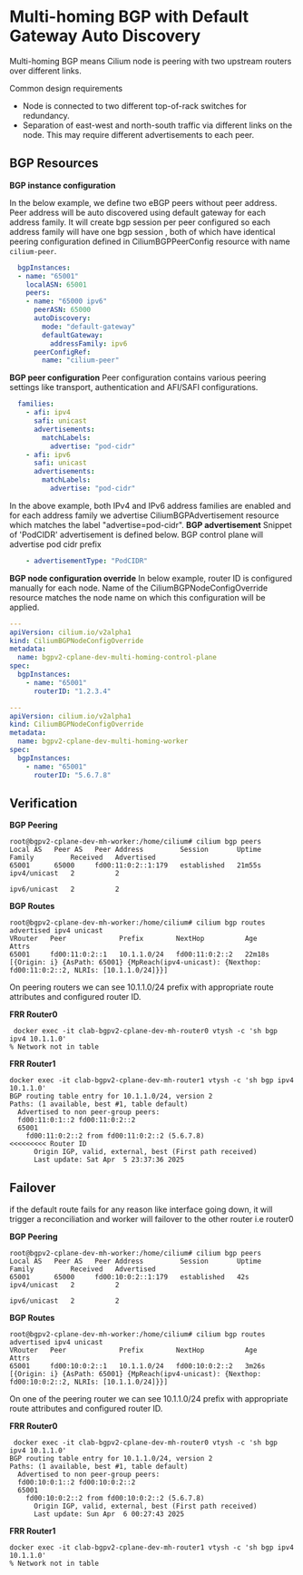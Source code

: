 Multi-homing BGP with Default Gateway Auto Discovery
====================================================

Multi-homing BGP means Cilium node is peering with two upstream routers over different links.

Common design requirements

- Node is connected to two different top-of-rack switches for redundancy.
- Separation of east-west and north-south traffic via different links on the node. This may require different advertisements to each peer.

BGP Resources
-------------

**BGP instance configuration**

In the below example, we define two eBGP peers without peer address. Peer address will be auto discovered using default gateway
for each address family. It will create bgp session per peer configured so each address family will have one bgp session  , both of which have identical peering configuration defined in
CiliumBGPPeerConfig resource with name `cilium-peer`.

```yaml
  bgpInstances:
  - name: "65001"
    localASN: 65001
    peers:
    - name: "65000 ipv6"
      peerASN: 65000
      autoDiscovery:
        mode: "default-gateway"
        defaultGateway:
          addressFamily: ipv6
      peerConfigRef:
        name: "cilium-peer"
```
**BGP peer configuration**
Peer configuration contains various peering settings like transport, authentication and AFI/SAFI configurations.
```yaml
  families:
    - afi: ipv4
      safi: unicast
      advertisements:
        matchLabels:
          advertise: "pod-cidr"
    - afi: ipv6
      safi: unicast
      advertisements:
        matchLabels:
          advertise: "pod-cidr"
```
In the above example, both IPv4 and IPv6 address families are enabled and for each address family we advertise CiliumBGPAdvertisement resource
which matches the label "advertise=pod-cidr".
**BGP advertisement**
Snippet of 'PodCIDR' advertisement is defined below. BGP control plane will advertise pod cidr prefix
```yaml
    - advertisementType: "PodCIDR"
```
**BGP node configuration override**
In below example, router ID is configured manually for each node. Name of the CiliumBGPNodeConfigOverride resource matches the node name on which this 
configuration will be applied.
```yaml
---
apiVersion: cilium.io/v2alpha1
kind: CiliumBGPNodeConfigOverride
metadata:
  name: bgpv2-cplane-dev-multi-homing-control-plane
spec:
  bgpInstances:
    - name: "65001"
      routerID: "1.2.3.4"

---
apiVersion: cilium.io/v2alpha1
kind: CiliumBGPNodeConfigOverride
metadata:
  name: bgpv2-cplane-dev-multi-homing-worker
spec:
  bgpInstances:
    - name: "65001"
      routerID: "5.6.7.8"
```
Verification
------------
**BGP Peering**
```
root@bgpv2-cplane-dev-mh-worker:/home/cilium# cilium bgp peers
Local AS   Peer AS   Peer Address         Session       Uptime   Family         Received   Advertised
65001      65000     fd00:11:0:2::1:179   established   21m55s   ipv4/unicast   2          2    
                                                                 ipv6/unicast   2          2 

```

**BGP Routes**

```
root@bgpv2-cplane-dev-mh-worker:/home/cilium# cilium bgp routes advertised ipv4 unicast
VRouter   Peer             Prefix        NextHop          Age      Attrs
65001     fd00:11:0:2::1   10.1.1.0/24   fd00:11:0:2::2   22m18s   [{Origin: i} {AsPath: 65001} {MpReach(ipv4-unicast): {Nexthop: fd00:11:0:2::2, NLRIs: [10.1.1.0/24]}}] 
```

On peering routers we can see 10.1.1.0/24 prefix with appropriate route attributes and configured router ID.

**FRR Router0**

```
 docker exec -it clab-bgpv2-cplane-dev-mh-router0 vtysh -c 'sh bgp ipv4 10.1.1.0'
% Network not in table
```

**FRR Router1**

```
docker exec -it clab-bgpv2-cplane-dev-mh-router1 vtysh -c 'sh bgp ipv4 10.1.1.0'
BGP routing table entry for 10.1.1.0/24, version 2
Paths: (1 available, best #1, table default)
  Advertised to non peer-group peers:
  fd00:11:0:1::2 fd00:11:0:2::2
  65001
    fd00:11:0:2::2 from fd00:11:0:2::2 (5.6.7.8)               <<<<<<<<< Router ID
      Origin IGP, valid, external, best (First path received)
      Last update: Sat Apr  5 23:37:36 2025
```

Failover
------------

if the default route fails for any reason like interface going down, it will trigger a reconciliation and worker will failover to the other router i.e router0

**BGP Peering**

```
root@bgpv2-cplane-dev-mh-worker:/home/cilium# cilium bgp peers
Local AS   Peer AS   Peer Address         Session       Uptime   Family         Received   Advertised
65001      65000     fd00:10:0:2::1:179   established   42s      ipv4/unicast   2          2    
                                                                 ipv6/unicast   2          2  
```

**BGP Routes**

```
root@bgpv2-cplane-dev-mh-worker:/home/cilium# cilium bgp routes advertised ipv4 unicast
VRouter   Peer             Prefix        NextHop          Age     Attrs
65001     fd00:10:0:2::1   10.1.1.0/24   fd00:10:0:2::2   3m26s   [{Origin: i} {AsPath: 65001} {MpReach(ipv4-unicast): {Nexthop: fd00:10:0:2::2, NLRIs: [10.1.1.0/24]}}] 
```

On one of the peering router we can see 10.1.1.0/24 prefix with appropriate route attributes and configured router ID.

**FRR Router0**

```
 docker exec -it clab-bgpv2-cplane-dev-mh-router0 vtysh -c 'sh bgp ipv4 10.1.1.0'
BGP routing table entry for 10.1.1.0/24, version 2
Paths: (1 available, best #1, table default)
  Advertised to non peer-group peers:
  fd00:10:0:1::2 fd00:10:0:2::2
  65001
    fd00:10:0:2::2 from fd00:10:0:2::2 (5.6.7.8)
      Origin IGP, valid, external, best (First path received)
      Last update: Sun Apr  6 00:27:43 2025
```

**FRR Router1**

```
docker exec -it clab-bgpv2-cplane-dev-mh-router1 vtysh -c 'sh bgp ipv4 10.1.1.0'
% Network not in table
```